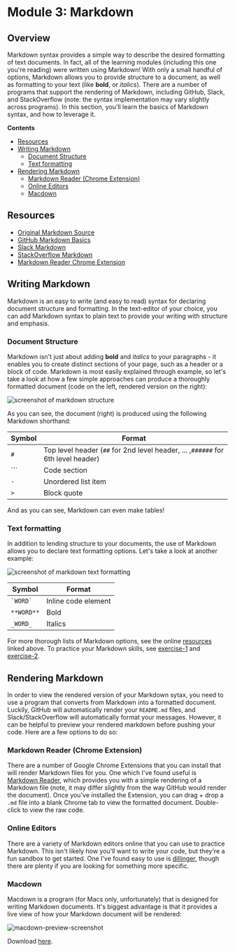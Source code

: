 # Module 3: Markdown

## Overview
Markdown syntax provides a simple way to describe the desired formatting of text documents. In fact, all of the learning modules (including this one you're reading) were written using Markdown! With only a small handful of options, Markdown allows you to provide structure to a document, as well as formatting to your text (like **bold**, or _italics_). There are a number of programs that support the rendering of Markdown, including GitHub, Slack, and StackOverflow (note: the syntax implementation may vary slightly across programs). In this section, you'll learn the basics of Markdown syntax, and how to leverage it.

<!-- START doctoc generated TOC please keep comment here to allow auto update -->
<!-- DON'T EDIT THIS SECTION, INSTEAD RE-RUN doctoc TO UPDATE -->
**Contents**

- [Resources](#resources)
- [Writing Markdown](#writing-markdown)
  - [Document Structure](#document-structure)
  - [Text formatting](#text-formatting)
- [Rendering Markdown](#rendering-markdown)
  - [Markdown Reader (Chrome Extension)](#markdown-reader-chrome-extension)
  - [Online Editors](#online-editors)
  - [Macdown](#macdown)

<!-- END doctoc generated TOC please keep comment here to allow auto update -->

## Resources
- [Original Markdown Source](https://daringfireball.net/projects/markdown/)
- [GitHub Markdown Basics](https://help.github.com/articles/basic-writing-and-formatting-syntax/)
- [Slack Markdown](https://get.slack.help/hc/en-us/articles/202288908-Formatting-your-messages)
- [StackOverflow Markdown](http://stackoverflow.com/editing-help)
- [Markdown Reader Chrome Extension](https://chrome.google.com/webstore/detail/markdown-reader/gpoigdifkoadgajcincpilkjmejcaanc?hl=en)

## Writing Markdown
Markdown is an easy to write (and easy to read) syntax for declaring document structure and formatting. In the text-editor of your choice, you can add Markdown syntax to plain text to provide your writing with structure and emphasis.

### Document Structure
Markdown isn't just about adding **bold** and _italics_ to your paragraphs - it enables you to create distinct sections of your page, such as a header or a block of code. Markdown is most easily explained through example, so let's take a look at how a few simple approaches can produce a thoroughly formatted document (code on the left, rendered version on the right):

![screenshot of markdown structure](imgs/markdown-structure.png)

As you can see, the document (right) is produced using the following Markdown shorthand:


| Symbol | Format	|
| ------------- |  ------------- |
| `#`| Top level header (`##` for 2nd level header, ... ,`######` for 6th level header)	|
| ```	| Code section	|
| `-`	| Unordered list item	|
| `>` | Block quote	|

And as you can see, Markdown can even make tables!

### Text formatting
In addition to lending structure to your documents, the use of Markdown allows you to declare text formatting options. Let's take a look at another example:

![screenshot of markdown text formatting](imgs/markdown-text.png)

| Symbol | Format	|
| ------------- |  ------------- |
| ``` `WORD` ``` | Inline code element	|
| `**WORD**`	| Bold	|
| `_WORD_`	| Italics	|

For more thorough lists of Markdown options, see the online [resources](#resources) linked above. To practice your Markdown skills, see [exercise-1](exercise-1) and [exercise-2](exercise-2).

## Rendering Markdown
In order to view the rendered version of your Markdown sytax, you need to use a program that converts from Markdown into a formatted document. Luckily, GitHub will automatically render your `README.md` files, and Slack/StackOverflow will automatically format your messages. However, it can be helpful to preview your rendered markdown before pushing your code. Here are a few options to do so:

### Markdown Reader (Chrome Extension)
There are a number of Google Chrome Extensions that you can install that will render Markdown files for you. One which I've found useful is [Markdown Reader](https://chrome.google.com/webstore/detail/markdown-reader/gpoigdifkoadgajcincpilkjmejcaanc?hl=en), which provides you with a simple rendering of a Markdown file (note, it may differ slightly from the way GitHub would render the document). Once you've installed the Extension, you can drag + drop a `.md` file into a blank Chrome tab to view the formatted document. Double-click to view the raw code.

### Online Editors
There are a variety of Markdown editors online that you can use to practice Markdown. This isn't likely how you'll want to write your code, but they're a fun sandbox to get started. One I've found easy to use is [dillinger](http://dillinger.io/), though there are plenty if you are looking for something more specific.

### Macdown
Macdown is a program (for Macs only, unfortunately) that is designed for writing Markdown documents. It's biggest advantage is that it provides a live view of how your Markdown document will be rendered:

![macdown-preview-screenshot](imgs/macdown-ss.png)

Download [here](http://macdown.uranusjr.com/).